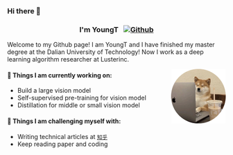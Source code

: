 ### Hi there 👋 
### <div align=center> I'm YoungT &nbsp; [![Github](https://img.shields.io/badge/-Github-000?style=flat&logo=Github&logoColor=white)](https://github.com/youngtboy)</div>

Welcome to my Github page! I am YoungT and I have finished my master degree at the Dalian University of Technology! Now I work as a deep learning algorithm researcher at Lusterinc. 

<img align="right" alt="img" src="https://github.com/youngtboy/youngtboy/blob/main/assets/avatar.png" width="25%" height="auto"/>

#### 🌱 Things I am currently working on: 
- Build a large vision model
- Self-supervised pre-training for vision model
- Distillation for middle or small vision model

#### :muscle: Things I am challenging myself with:
- Writing technical articles at [`知乎`](https://www.zhihu.com/people/young-75-23)
- Keep reading paper and coding
